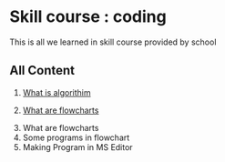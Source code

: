 # Skill course : coding
 This is all we learned in skill course provided by school

## All Content
<ol>

<li>

 [What is algorithim](./whatisalgorithim.md)
</li>
<li>

[What are flowcharts](./whatareflowcharts.md)
</li>
<li>What are flowcharts</li>
<li>Some programs in flowchart</li>
<li>Making Program in MS Editor</li>
</ol>